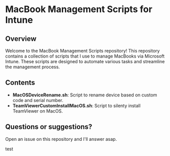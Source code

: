 # MacBook Management Scripts for Intune

## Overview

Welcome to the MacBook Management Scripts repository! This repository contains a collection of scripts that I use to manage MacBooks via Microsoft Intune. These scripts are designed to automate various tasks and streamline the management process.

## Contents

- **MacOSDeviceRename.sh**: Script to rename device based on custom code and serial number.
- **TeamViewerCustomInstallMacOS.sh**: Script to silenty install TeamViewer on MacOS.

## Questions or suggestions?
Open an issue on this repository and I'll answer asap.

test